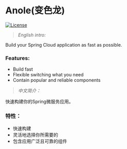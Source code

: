 # Anole(变色龙)
[![License](https://img.shields.io/apm/l/vim-mode.svg)](https://github.com/db1995/anole/blob/master/LICENSE)

> *English intro:*

Build your Spring Cloud application as fast as possible.

### Features:
* Build fast
* Flexible switching what you need
* Contain popular and reliable components

> *中文简介：*

快速构建你的Spring微服务应用。

### 特性：
* 快速构建
* 灵活地选择你所需要的
* 包含应用广泛且可靠的组件
